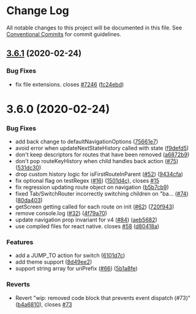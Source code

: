 # Change Log

All notable changes to this project will be documented in this file.
See [Conventional Commits](https://conventionalcommits.org) for commit guidelines.

## [3.6.1](https://github.com/react-navigation/react-navigation-core/compare/@react-navigation/core@3.6.0...@react-navigation/core@3.6.1) (2020-02-24)


### Bug Fixes

* fix file extensions. closes [#7246](https://github.com/react-navigation/react-navigation-core/issues/7246) ([fc24ebd](https://github.com/react-navigation/react-navigation-core/commit/fc24ebd16c1010be4caaf3ead705909f283532f4))





# 3.6.0 (2020-02-24)


### Bug Fixes

* add back change to defaultNavigationOptions ([75661e7](https://github.com/react-navigation/react-navigation-core/commit/75661e761595aa01c61820784bc40324c60344ed))
* avoid error when updateNextStateHistory called with state ([f9defd5](https://github.com/react-navigation/react-navigation-core/commit/f9defd5afb171870aa015fd9c40e91adfa8ffe3b))
* don't keep descriptors for routes that have been removed ([a6872b9](https://github.com/react-navigation/react-navigation-core/commit/a6872b900af3687ab7775e639cc06eb38d65ebbb))
* don't pop routeKeyHistory when child handles back action ([#75](https://github.com/react-navigation/react-navigation-core/issues/75)) ([531dc30](https://github.com/react-navigation/react-navigation-core/commit/531dc30530d133fe37086e9ef8804da8cf1db0ae))
* drop custom history logic for isFirstRouteInParent ([#52](https://github.com/react-navigation/react-navigation-core/issues/52)) ([9434cfa](https://github.com/react-navigation/react-navigation-core/commit/9434cfa41835e7f709b505e846ee46cab7330a84))
* fix optional flag on testRegex ([#16](https://github.com/react-navigation/react-navigation-core/issues/16)) ([1501d4c](https://github.com/react-navigation/react-navigation-core/commit/1501d4cd85d04ac6187a58cc39a9aee8c97ce1ab)), closes [#15](https://github.com/react-navigation/react-navigation-core/issues/15)
* fix regression updating route object on navigation ([b5b7cb9](https://github.com/react-navigation/react-navigation-core/commit/b5b7cb91b2619faa64cb4955b5785e55fcb23af0))
* fixed Tab/SwitchRouter incorrectly switching children on "ba… ([#74](https://github.com/react-navigation/react-navigation-core/issues/74)) ([80da403](https://github.com/react-navigation/react-navigation-core/commit/80da403c61ec83deb306ce8482b8e74610a8c77f))
* getScreen getting called for each route on init ([#62](https://github.com/react-navigation/react-navigation-core/issues/62)) ([720f943](https://github.com/react-navigation/react-navigation-core/commit/720f943fcf04f841897f16bea680ec9f427a35e1))
* remove console.log ([#32](https://github.com/react-navigation/react-navigation-core/issues/32)) ([4f79a70](https://github.com/react-navigation/react-navigation-core/commit/4f79a705e585c15eec4fa39dc664e6333bb2ca19))
* update navigation prop invariant for v4 ([#84](https://github.com/react-navigation/react-navigation-core/issues/84)) ([aeb5682](https://github.com/react-navigation/react-navigation-core/commit/aeb5682693798d1eeee12e372e4a33177099c06e))
* use compiled files for react native. closes [#58](https://github.com/react-navigation/react-navigation-core/issues/58) ([d80418a](https://github.com/react-navigation/react-navigation-core/commit/d80418a2ec7532b4d3f000c3e67a96f7d8c27282))


### Features

* add a JUMP_TO action for switch ([6101d7c](https://github.com/react-navigation/react-navigation-core/commit/6101d7c1810366555a077a59f8bd375ff7dd7134))
* add theme support ([8d49ee2](https://github.com/react-navigation/react-navigation-core/commit/8d49ee27717ad8c7fb56c14fa0acbad2ae16e981))
* support string array for uriPrefix ([#66](https://github.com/react-navigation/react-navigation-core/issues/66)) ([5b1a8fe](https://github.com/react-navigation/react-navigation-core/commit/5b1a8fed6056a2487311820b325af5f0c9bdadb1))


### Reverts

* Revert "wip: removed code block that prevents event dispatch (#73)" ([b4a6810](https://github.com/react-navigation/react-navigation-core/commit/b4a6810235e302bcf05b62a0f01c30b29d06d96e)), closes [#73](https://github.com/react-navigation/react-navigation-core/issues/73)

